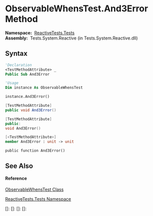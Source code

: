 # ObservableWhensTest.And3Error Method

**Namespace:**  [ReactiveTests.Tests](ReactiveTests.Tests\ReactiveTests.Tests.md)  
**Assembly:**  Tests.System.Reactive (in Tests.System.Reactive.dll)

## Syntax

```vb
'Declaration
<TestMethodAttribute> _
Public Sub And3Error
```

```vb
'Usage
Dim instance As ObservableWhensTest

instance.And3Error()
```

```csharp
[TestMethodAttribute]
public void And3Error()
```

```c++
[TestMethodAttribute]
public:
void And3Error()
```

```fsharp
[<TestMethodAttribute>]
member And3Error : unit -> unit 
```

```jscript
public function And3Error()
```

## See Also

#### Reference

[ObservableWhensTest Class](ObservableWhensTest\ObservableWhensTest.md)

[ReactiveTests.Tests Namespace](ReactiveTests.Tests\ReactiveTests.Tests.md)

[]: 
[]: 
[]: 
[]: 